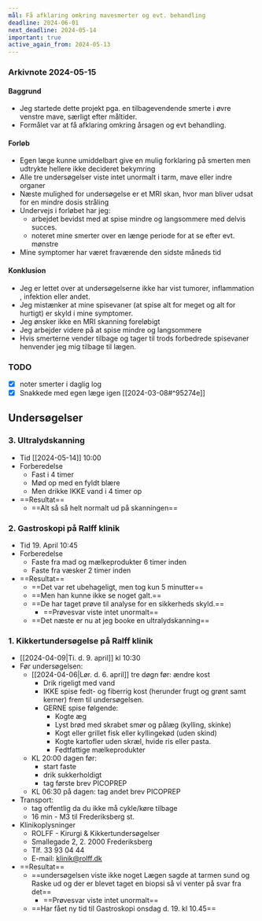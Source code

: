 ```yaml
---
mål: Få afklaring omkring mavesmerter og evt. behandling
deadline: 2024-06-01
next_deadline: 2024-05-14
important: true
active_again_from: 2024-05-13
---
```

### Arkivnote 2024-05-15
#### Baggrund
* Jeg startede dette projekt pga. en tilbagevendende smerte i øvre venstre mave, særligt efter måltider.
* Formålet var at få  afklaring omkring årsagen og evt behandling. 
#### Forløb
* Egen læge kunne umiddelbart give en mulig forklaring på smerten men udtrykte hellere ikke decideret bekymring
* Alle tre undersøgelser viste intet unormalt i tarm, mave eller indre organer
* Næste mulighed for undersøgelse er et MRI skan, hvor man bliver udsat for en mindre dosis stråling
* Undervejs i forløbet har jeg:
	* arbejdet bevidst med at spise mindre og langsommere med delvis succes.
	* noteret mine smerter over en længe periode for at se efter evt. mønstre
* Mine symptomer har været fraværende den sidste måneds tid  
#### Konklusion
* Jeg er lettet over at undersøgelserne ikke har vist tumorer, inflammation , infektion eller andet.
* Jeg mistænker at mine spisevaner (at spise alt for meget og alt for hurtigt) er skyld i mine symptomer. 
* Jeg ønsker ikke en MRI skanning foreløbigt
* Jeg arbejder videre på at spise mindre og langsommere
* Hvis smerterne vender tilbage og tager til trods forbedrede spisevaner henvender jeg mig tilbage til lægen.

### TODO
- [x] noter smerter i daglig log 
- [x] Snakkede med egen læge igen [[2024-03-08#^95274e]] 
## Undersøgelser 
### 3. Ultralydskanning 
- Tid [[2024-05-14]] 10:00
- Forberedelse 
	- Fast i 4 timer
	- Mød op med en fyldt blære
	- Men drikke IKKE vand i 4 timer op
- ==Resultat==
	- ==Alt så så helt normalt ud på skanningen==

### 2. Gastroskopi på Ralff klinik
- Tid 19. April 10:45 
- Forberedelse 
	- Faste fra mad og mælkeprodukter 6 timer inden
	- Faste fra væsker 2 timer inden
- ==Resultat== 
	- ==Det var ret ubehageligt, men tog kun 5 minutter== 
	- ==Men han kunne ikke se noget galt.==
	- ==De har taget prøve til analyse for en sikkerheds skyld.==
		- ==Prøvesvar viste intet unormalt==
	- ==Det næste er nu at jeg booke en ultralydskanning== 
### 1. Kikkertundersøgelse på Ralff klinik 
- [[2024-04-09|Ti. d. 9. april]] kl 10:30
- Før undersøgelsen:
	- [[2024-04-06|Lør. d. 6. april]] tre døgn før: ændre kost
		- Drik rigeligt med vand
		- IKKE spise fedt- og fiberrig kost (herunder frugt og grønt samt kerner) frem til undersøgelsen.
		- GERNE spise følgende:  
			- Kogte æg  
			- Lyst brød med skrabet smør og pålæg (kylling, skinke)  
			- Kogt eller grillet fisk eller kyllingekød (uden skind)  
			- Kogte kartofler uden skræl, hvide ris eller pasta.  
			- Fedtfattige mælkeprodukter
	- KL 20:00 dagen før: 
		- start faste
		- drik sukkerholdigt 
		- tag første brev PICOPREP
	- KL 06:30 på dagen: tag andet brev PICOPREP
- Transport: 
	- tag offentlig da du ikke må cykle/køre tilbage
	- 16 min - M3 til Frederiksberg st.
- Klinikoplysninger
	- ROLFF - Kirurgi & Kikkertundersøgelser  
	- Smallegade 2, 2. 2000 Frederiksberg  
	- Tlf. 33 93 04 44  
	- E-mail: [klinik@rolff.dk](mailto:klinik@rolff.dk)
- ==Resultat==
	- ==undersøgelsen viste ikke noget Lægen sagde at tarmen sund og Raske ud og der er blevet taget en biopsi så vi venter på svar fra det== 
		* ==Prøvesvar viste intet unormalt==
	-  ==Har fået ny tid til Gastroskopi onsdag d. 19. kl 10.45==
